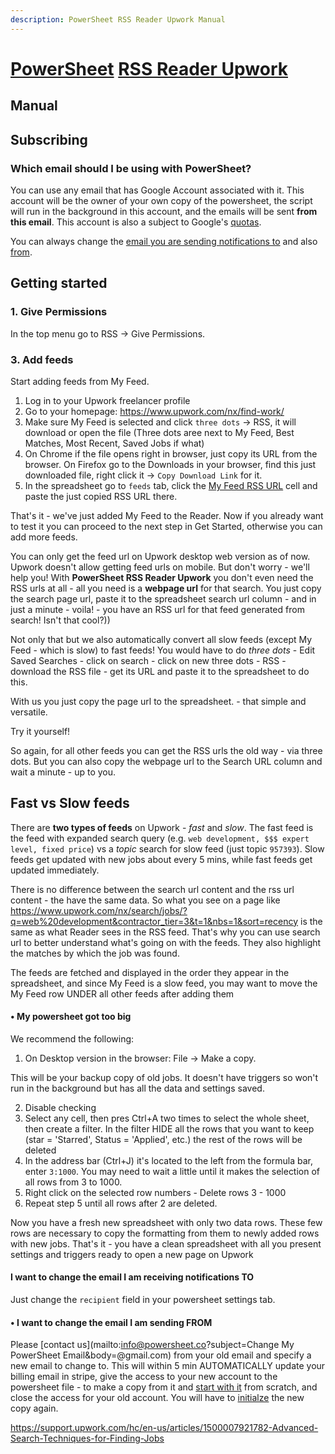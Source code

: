 ```yaml
---
description: PowerSheet RSS Reader Upwork Manual
---
```


# [PowerSheet](https://powersheet.co/) [RSS Reader Upwork](https://powersheet.co/rss-reader-upwork/)

## Manual

## Subscribing

### Which email should I be using with PowerSheet?

You can use any email that has Google Account associated with it. This account will be the owner of your own copy of the powersheet, the script will run in the background in this account, and the emails will be sent **from this email**. This account is also a subject to Google's [quotas](#quotas).

You can always change the [email you are sending notifications to](#i-want-to-change-the-email-i-am-receiving-notifications-to) and also [from](#i-want-to-change-the-email-i-am-sending-from).

## Getting started

### 1. Give Permissions

In the top menu go to RSS -> Give Permissions.

### 3. Add feeds

Start adding feeds from My Feed.

1. Log in to your Upwork freelancer profile
2. Go to your homepage: https://www.upwork.com/nx/find-work/
3. Make sure My Feed is selected and click `three dots` -> RSS, it will download or open the file
(Three dots aree next to My Feed, Best Matches, Most Recent, Saved Jobs if what)
4. On Chrome if the file opens right in browser, just copy its URL from the browser. On Firefox go to the Downloads in your browser, find this just downloaded file, right click it -> `Copy Download Link` for it.
5. In the spreadsheet go to `feeds` tab, click the [My Feed RSS URL](https://docs.google.com/spreadsheets/d/1IpDik02VkQMPb8nxAdkqDEVYXBzXbpbG3CiCA8arl50/edit#rangeid=991815201) cell and paste the just copied RSS URL there.

That's it - we've just added My Feed to the Reader. Now if you already want to test it you can proceed to the next step in Get Started, otherwise you can add more feeds.

You can only get the feed url on Upwork desktop web version as of now. Upwork doesn't allow getting feed urls on mobile. But don't worry - we'll help you!
With **PowerSheet RSS Reader Upwork** you don't even need the RSS urls at all - all you need is a **webpage url** for that search. You just copy the search page url, paste it to the spreadsheet search url column - and in just a minute - voila! - you have an RSS url for that feed generated from search! Isn't that cool?))

Not only that but we also automatically convert all slow feeds (except My Feed - which is slow) to fast feeds! You would have to do *three dots* - Edit Saved Searches - click on search - click on new three dots - RSS - download the RSS file - get its URL and paste it to the spreadsheet to do this.

With us you just copy the page url to the spreadsheet. - that simple and versatile.

Try it yourself!

So again, for all other feeds you can get the RSS urls the old way - via three dots. But you can also copy the webpage url to the Search URL column and wait a minute - up to you.

## Fast vs Slow feeds

There are **two types of feeds** on Upwork - *fast* and *slow*. The fast feed is the feed with expanded search query (e.g. `web development, $$$ expert level, fixed price`) vs a *topic* search for slow feed (just topic `957393`). Slow feeds get updated with new jobs about every 5 mins, while fast feeds get updated immediately.

There is no difference between the search url content and the rss url content - the have the same data. So what you see on a page like https://www.upwork.com/nx/search/jobs/?q=web%20development&contractor_tier=3&t=1&nbs=1&sort=recency is the same as what Reader sees in the RSS feed. That's why you can use search url to better understand what's going on with the feeds. They also highlight the matches by which the job was found.

The feeds are fetched and displayed in the order they appear in the spreadsheet, and since My Feed is a slow feed, you may want to move the My Feed row UNDER all other feeds after adding them



#### • My powersheet got too big
We recommend the following:
1. On Desktop version in the browser: File -> Make a copy.

This will be your backup copy of old jobs. It doesn't have triggers so won't run in the background but has all the data and settings saved.

2. Disable checking
3. Select any cell, then pres Ctrl+A two times to select the whole sheet, then create a filter. In the filter HIDE all the rows that you want to keep (star = 'Starred', Status = 'Applied', etc.) the rest of the rows will be deleted
4. In the address bar (Ctrl+J) it's located to the left from the formula bar, enter `3:1000`. You may need to wait a little until it makes the selection of all rows from 3 to 1000.
5. Right click on the selected row  numbers - Delete rows 3 - 1000
6. Repeat step 5 until all rows after 2 are deleted.

Now you have a fresh new spreadsheet with only two data rows. These few rows are necessary to copy the formatting from them to newly added rows with new jobs.
That's it - you have a clean spreadsheet with all you present settings and triggers ready to open a new page on Upwork

#### I want to change the email I am receiving notifications TO
Just change the `recipient` field in your powersheet settings tab.

#### • I want to change the email I am sending FROM
Please [contact us](mailto:info@powersheet.co?subject=Change My PowerSheet Email&body=<your new email>@gmail.com) from your old email and specify a new email to change to. This will within 5 min AUTOMATICALLY update your billing email in stripe, give the access to your new account to the powersheet file - to make a copy from it and [start with it](#getting-started) from scratch, and close the access for your old account. You will have to [initialze](#getting-started) the new copy again.



</details>

https://support.upwork.com/hc/en-us/articles/1500007921782-Advanced-Search-Techniques-for-Finding-Jobs
